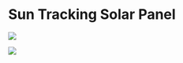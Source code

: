 # Sun Tracking Solar Panel

![](https://media.giphy.com/media/v1.Y2lkPTc5MGI3NjExMmJkM2YxMmQwZWNjN2ZjMTFiYTgyZTBkMDFlM2ZlODNkZDM5ZDZiOSZjdD1n/I3vKPVFJHNtZnyW2Hb/giphy-downsized-large.gif)

![](https://media.giphy.com/media/jfb9dwHjNn6vEKXLNq/giphy.gif)
